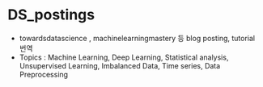 # DS_postings
* towardsdatascience , machinelearningmastery 등 blog posting, tutorial 번역
* Topics : Machine Learning, Deep Learning, Statistical analysis, Unsupervised Learning, Imbalanced Data, Time series, Data Preprocessing
